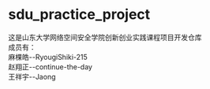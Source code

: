 # sdu_practice_project
这是山东大学网络空间安全学院创新创业实践课程项目开发仓库    
成员有：  
麻棵皓--RyougiShiki-215  
赵翔正--continue-the-day  
王祥宇--Jaong  
